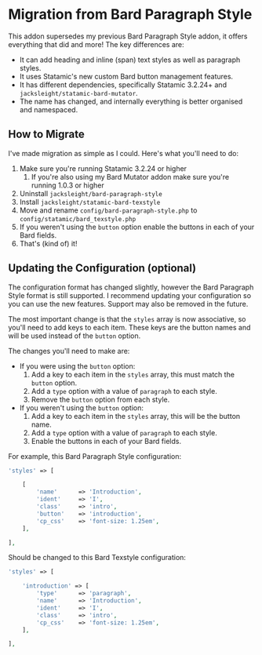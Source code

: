 # Migration from Bard Paragraph Style

This addon supersedes my previous Bard Paragraph Style addon, it offers everything that did and more! The key differences are:

* It can add heading and inline (span) text styles as well as paragraph styles.
* It uses Statamic's new custom Bard button management features.
* It has different dependencies, specifically Statamic 3.2.24+ and `jacksleight/statamic-bard-mutator`.
* The name has changed, and internally everything is better organised and namespaced.

## How to Migrate

I've made migration as simple as I could. Here's what you'll need to do:

1. Make sure you're running Statamic 3.2.24 or higher
    1. If you're also using my Bard Mutator addon make sure you're running 1.0.3 or higher
2. Uninstall `jacksleight/bard-paragraph-style`
3. Install `jacksleight/statamic-bard-texstyle`
4. Move and rename `config/bard-paragraph-style.php` to `config/statamic/bard_texstyle.php`
5. If you weren't using the `button` option enable the buttons in each of your Bard fields.
6. That's (kind of) it!

## Updating the Configuration (optional)

The configuration format has changed slightly, however the Bard Paragraph Style format is still supported. I recommend updating your configuration so you can use the new features. Support may also be removed in the future.

The most important change is that the `styles` array is now associative, so you'll need to add keys to each item. These keys are the button names and will be used instead of the `button` option.

The changes you'll need to make are:

* If you were using the `button` option:
    1. Add a key to each item in the `styles` array, this must match the `button` option.
    2. Add a `type` option with a value of `paragraph` to each style.
    3. Remove the `button` option from each style.
* If you weren't using the `button` option:
    1. Add a key to each item in the `styles` array, this will be the button name.
    2. Add a `type` option with a value of `paragraph` to each style.
    3. Enable the buttons in each of your Bard fields.

For example, this Bard Paragraph Style configuration:

```php
'styles' => [

    [
        'name'      => 'Introduction',
        'ident'     => 'I',
        'class'     => 'intro',
        'button'    => 'introduction',
        'cp_css'    => 'font-size: 1.25em',
    ],

],
```

Should be changed to this Bard Texstyle configuration:

```php
'styles' => [

    'introduction' => [
        'type'      => 'paragraph',
        'name'      => 'Introduction',
        'ident'     => 'I',
        'class'     => 'intro',
        'cp_css'    => 'font-size: 1.25em',
    ],

],
```
